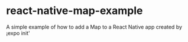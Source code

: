 # react-native-map-example
A simple example of how to add a Map to a React Native app created by ¡expo init'
